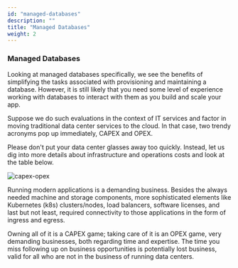 ```yaml
---
id: "managed-databases"
description: ""
title: "Managed Databases"
weight: 2
---
```


### **Managed Databases**

Looking at managed databases specifically, we see the benefits of simplifying the tasks associated with provisioning and maintaining a database. However, it is still likely that you need some level of experience working with databases to interact with them as you build and scale your app.

Suppose we do such evaluations in the context of IT services and factor in moving traditional data center services to the cloud. In that case, two trendy acronyms pop up immediately, CAPEX and OPEX.

Please don't put your data center glasses away too quickly. Instead, let us dig into more details about infrastructure and operations costs and look at the table below.

![capex-opex](capex-opex.png) 

Running modern applications is a demanding business. Besides the always needed machine and storage components, more sophisticated elements like Kubernetes (k8s) clusters/nodes, load balancers, software licenses, and last but not least, required connectivity to those applications in the form of ingress and egress.

Owning all of it is a CAPEX game; taking care of it is an OPEX game, very demanding businesses, both regarding time and expertise. The time you miss following up on business opportunities is potentially lost business, valid for all who are not in the business of running data centers.